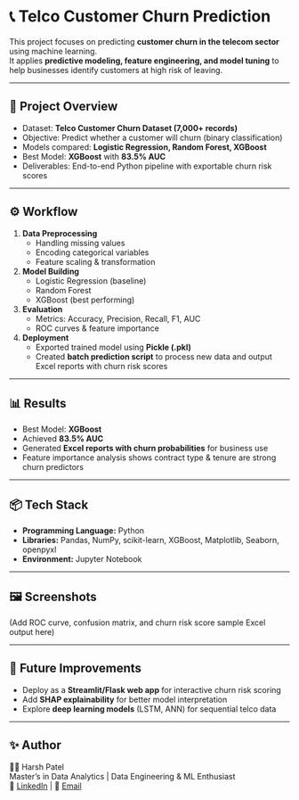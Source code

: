 # 📞 Telco Customer Churn Prediction

This project focuses on predicting **customer churn in the telecom sector** using machine learning.  
It applies **predictive modeling, feature engineering, and model tuning** to help businesses identify customers at high risk of leaving.

---

## 🚀 Project Overview
- Dataset: **Telco Customer Churn Dataset (7,000+ records)**
- Objective: Predict whether a customer will churn (binary classification)
- Models compared: **Logistic Regression, Random Forest, XGBoost**
- Best Model: **XGBoost** with **83.5% AUC**
- Deliverables: End-to-end Python pipeline with exportable churn risk scores

---

## ⚙️ Workflow
1. **Data Preprocessing**
   - Handling missing values
   - Encoding categorical variables
   - Feature scaling & transformation
2. **Model Building**
   - Logistic Regression (baseline)
   - Random Forest
   - XGBoost (best performing)
3. **Evaluation**
   - Metrics: Accuracy, Precision, Recall, F1, AUC
   - ROC curves & feature importance
4. **Deployment**
   - Exported trained model using **Pickle (.pkl)**
   - Created **batch prediction script** to process new data and output Excel reports with churn risk scores

---

## 📊 Results
- Best Model: **XGBoost**
- Achieved **83.5% AUC**
- Generated **Excel reports with churn probabilities** for business use
- Feature importance analysis shows contract type & tenure are strong churn predictors

---

## 📦 Tech Stack
- **Programming Language:** Python  
- **Libraries:** Pandas, NumPy, scikit-learn, XGBoost, Matplotlib, Seaborn, openpyxl  
- **Environment:** Jupyter Notebook  

---

## 🖼️ Screenshots
(Add ROC curve, confusion matrix, and churn risk score sample Excel output here)

---

## 🔮 Future Improvements
- Deploy as a **Streamlit/Flask web app** for interactive churn risk scoring  
- Add **SHAP explainability** for better model interpretation  
- Explore **deep learning models** (LSTM, ANN) for sequential telco data  

---

## ✨ Author
👨‍💻 Harsh Patel  
Master’s in Data Analytics | Data Engineering & ML Enthusiast  
🔗 [LinkedIn](https://www.linkedin.com/in/harshpatel285) | 📧 [Email](mailto:hsp498.ca@gmail.com)
